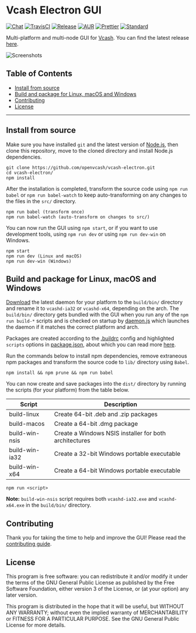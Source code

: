 # Vcash Electron GUI
[![Chat](https://badges.gitter.im/openvcash/vcash-electron.svg)](https://gitter.im/openvcash/vcash-electron?utm_source=badge&utm_medium=badge&utm_campaign=pr-badge&utm_content=badge)
[![TravisCI](https://img.shields.io/travis/openvcash/vcash-electron/master.svg)](https://travis-ci.org/openvcash/vcash-electron)
[![Release](https://img.shields.io/github/release/openvcash/vcash-electron.svg)](https://github.com/openvcash/vcash-electron/releases)
[![AUR](https://img.shields.io/aur/version/vcash-electron.svg)](https://aur.archlinux.org/packages/vcash-electron/)
[![Prettier](https://img.shields.io/badge/styled_with-prettier-ff69b4.svg)](https://github.com/prettier/prettier)
[![Standard](https://img.shields.io/badge/code_style-standard-brightgreen.svg)](https://standardjs.com)

Multi-platform and multi-node GUI for [Vcash](https://vcash.info/). You can find
the latest release [here](https://github.com/openvcash/vcash-electron/releases).

![Screenshots](https://i.imgur.com/i3Dxol0.gif)

## Table of Contents
- [Install from source](#install-from-source)
- [Build and package for Linux, macOS and Windows](#build-and-package-for-linux-macos-and-windows)
- [Contributing](#contributing)
- [License](#license)

--------------------------------------------------------------------------------

## Install from source
Make sure you have installed `git` and the latest version of
[Node.js](https://nodejs.org/en/download/current/), then clone this repository,
move to the cloned directory and install Node.js dependencies.

    git clone https://github.com/openvcash/vcash-electron.git
    cd vcash-electron/
    npm install

After the installation is completed, transform the source code using
`npm run babel` or `npm run babel-watch` to keep auto-transforming on any
changes to the files in the `src/` directory.

    npm run babel (transform once)
    npm run babel-watch (auto-transform on changes to src/)

You can now run the GUI using `npm start`, or if you want to use development
tools, using `npm run dev` or using `npm run dev-win` on Windows.

    npm start
    npm run dev (Linux and macOS)
    npm run dev-win (Windows)

## Build and package for Linux, macOS and Windows
[Download](https://vcash.info/) the latest daemon for your platform
to the `build/bin/` directory and rename it to `vcashd-ia32` or `vcashd-x64`,
depending on the arch. The `build/bin/` directory gets bundled with the GUI
when you run any of the `npm run build-*` scripts and is checked on startup by
[daemon.js](https://github.com/openvcash/vcash-electron/blob/master/src/stores/daemon.js)
which launches the daemon if it matches the correct platform and arch.

Packages are created according to the
[.buildrc](https://github.com/openvcash/vcash-electron/blob/master/.buildrc)
config and highlighted `scripts` options in
[package.json](https://github.com/openvcash/vcash-electron/blob/master/package.json#L13-L17),
about which you can read more
[here](https://www.electron.build/configuration/configuration).

Run the commands below to install npm dependencies, remove extraneous npm
packages and transform the source code to `lib/` directory using `Babel`.

    npm install && npm prune && npm run babel

You can now create and save packages into the `dist/` directory by running the
scripts (for your platform) from the table below.

Script         | Description
-------------- | ---------------------------------------------------------------
build-linux    | Create 64-bit .deb and .zip packages
build-macos    | Create a 64-bit .dmg package
build-win-nsis | Create a Windows NSIS installer for both architectures
build-win-ia32 | Create a 32-bit Windows portable executable
build-win-x64  | Create a 64-bit Windows portable executable

    npm run <script>

**Note:** `build-win-nsis` script requires both `vcashd-ia32.exe` and
`vcashd-x64.exe` in the `build/bin/` directory.

## Contributing
Thank you for taking the time to help and improve the GUI! Please read the
[contributing guide](https://github.com/openvcash/vcash-electron/blob/master/.github/CONTRIBUTING.md).

## License
This program is free software: you can redistribute it and/or modify
it under the terms of the GNU General Public License as published by
the Free Software Foundation, either version 3 of the License, or
(at your option) any later version.

This program is distributed in the hope that it will be useful,
but WITHOUT ANY WARRANTY; without even the implied warranty of
MERCHANTABILITY or FITNESS FOR A PARTICULAR PURPOSE.  See the
GNU General Public License for more details.
